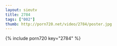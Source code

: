 ```yaml
--- 
layout: sieutv
title: 2784
tags: ["002"]
thumb: http://porn720.net/video/2784/poster.jpg
---
```

{% include porn720 key="2784" %} 
